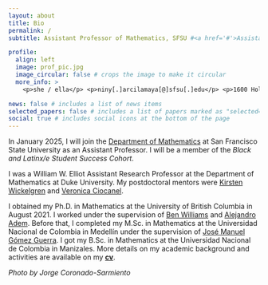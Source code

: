 ```yaml
---
layout: about
title: Bio
permalink: /
subtitle: Assistant Professor of Mathematics, SFSU #<a href='#'>Assistant Professor of Mathematics</a>

profile:
  align: left
  image: prof_pic.jpg
  image_circular: false # crops the image to make it circular
  more_info: >
    <p>she / ella</p> <p>niny[.]arcilamaya[@]sfsu[.]edu</p> <p>1600 Holloway Ave</p> <p>San Francisco, CA 94132</p>

news: false # includes a list of news items
selected_papers: false # includes a list of papers marked as "selected={true}"
social: true # includes social icons at the bottom of the page
---
```

In January 2025, I will join the [Department of Mathematics](https://math.sfsu.edu) at San Francisco State University as an Assistant Professor. I will be a member of the _Black and Latinx/e Student Success Cohort_.

I was a William W. Elliot Assistant Research Professor at the Department of Mathematics at Duke University. My postdoctoral mentors were [Kirsten Wickelgren](https://services.math.duke.edu/~kgw/index.html) and [Veronica Ciocanel](https://services.math.duke.edu/~ciocanel/).

I obtained my Ph.D. in Mathematics at the University of British Columbia in August 2021. I worked under the supervision of [Ben Williams](https://personal.math.ubc.ca/~tbjw/) and [Alejandro Adem](https://personal.math.ubc.ca/~adem/). Before that, I completed my M.Sc. in Mathematics at the Universidad Nacional de Colombia in Medellín under the supervision of [José Manuel Gómez Guerra](https://sites.google.com/a/unal.edu.co/jmgomez0/english). I got my B.Sc. in Mathematics at the Universidad Nacional de Colombia in Manizales. More details on my academic background and activities are available on my [**cv**](/assets/pdf/cv_NinyAM_091224.pdf).

_Photo by Jorge Coronado-Sarmiento_